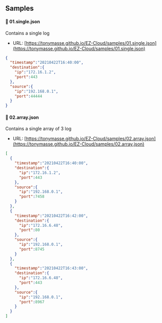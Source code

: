 ## Samples

#### :page_with_curl: 01.single.json

Contains a single log
- URL: [https://tonymasse.github.io/EZ-Cloud/samples/01.single.json](https://tonymasse.github.io/EZ-Cloud/samples/01.single.json)

``` json
{
  "timestamp":"20210422T16:40:00",
  "destination":{
    "ip":"172.16.1.2",
    "port":443
  },
  "source":{
    "ip":"192.168.0.1",
    "port":44444
  }
}
```

#### :page_with_curl: 02.array.json

Contains a single array of 3 log
- URL: [https://tonymasse.github.io/EZ-Cloud/samples/02.array.json](https://tonymasse.github.io/EZ-Cloud/samples/02.array.json)

``` json
[
  {
    "timestamp":"20210422T16:40:00",
    "destination":{
      "ip":"172.16.1.2",
      "port":443
    },
    "source":{
      "ip":"192.168.0.1",
      "port":7458
    }
  },
  {
    "timestamp":"20210422T16:42:00",
    "destination":{
      "ip":"172.16.6.48",
      "port":80
    },
    "source":{
      "ip":"192.168.0.1",
      "port":8745
    }
  },
  {
    "timestamp":"20210422T16:43:00",
    "destination":{
      "ip":"172.16.6.48",
      "port":443
    },
    "source":{
      "ip":"192.168.0.1",
      "port":8967
    }
  }
]
```
